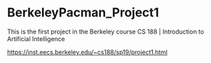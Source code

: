 # BerkeleyPacman_Project1
This is the first project in the Berkeley course CS 188 | Introduction to Artificial Intelligence

https://inst.eecs.berkeley.edu/~cs188/sp19/project1.html
